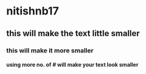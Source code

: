 # nitishnb17
## this will make the text little smaller 
### this will make it more smaller 
#### using more no. of # will make your text look smaller 
